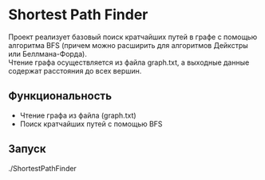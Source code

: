 # Shortest Path Finder

Проект реализует базовый поиск кратчайших путей в графе с помощью алгоритма BFS (причем можно расширить для алгоритмов Дейкстры или Беллмана-Форда).  
Чтение графа осуществляется из файла graph.txt, а выходные данные содержат расстояния до всех вершин.

## Функциональность
- Чтение графа из файла (graph.txt)
- Поиск кратчайших путей с помощью BFS

## Запуск
 ./ShortestPathFinder